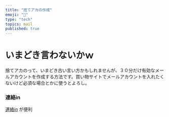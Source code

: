 ```yaml
---
title: "捨てアカの作成"
emoji: "📝"
type: "tech"
topics: mail
published: true
---
```


# いまどき言わないかｗ
捨てアカのって、いまどき古い言い方かもしれませんが、３０分だけ有効なメールアカウントを作成する方法です。買い物サイトでメールアカウントを入れたくないけど必須な場合とかに使うとよろし。

### 連絡in
[連絡in](http://renraku.in/howto_text.php) が便利


